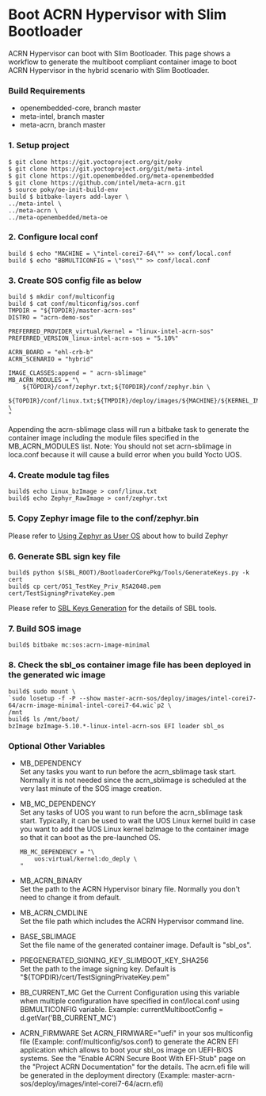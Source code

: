# Boot ACRN Hypervisor with Slim Bootloader
ACRN Hypervisor can boot with Slim Bootloader. This page shows a workflow to generate the multiboot compliant container image to boot ACRN Hypervisor in the hybrid scenario with Slim Bootloader.

### Build Requirements
* openembedded-core, branch master
* meta-intel, branch master
* meta-acrn, branch master

### 1. Setup project
```
$ git clone https://git.yoctoproject.org/git/poky
$ git clone https://git.yoctoproject.org/git/meta-intel
$ git clone https://git.openembedded.org/meta-openembedded
$ git clone https://github.com/intel/meta-acrn.git
$ source poky/oe-init-build-env
build $ bitbake-layers add-layer \
../meta-intel \
../meta-acrn \
../meta-openembedded/meta-oe
```

### 2. Configure local conf
```
build $ echo "MACHINE = \"intel-corei7-64\"" >> conf/local.conf
build $ echo "BBMULTICONFIG = \"sos\"" >> conf/local.conf
```

### 3. Create SOS config file as below
```
build $ mkdir conf/multiconfig
build $ cat conf/multiconfig/sos.conf
TMPDIR = "${TOPDIR}/master-acrn-sos"
DISTRO = "acrn-demo-sos"

PREFERRED_PROVIDER_virtual/kernel = "linux-intel-acrn-sos"
PREFERRED_VERSION_linux-intel-acrn-sos = "5.10%"

ACRN_BOARD = "ehl-crb-b"
ACRN_SCENARIO = "hybrid"

IMAGE_CLASSES:append = " acrn-sblimage"
MB_ACRN_MODULES = "\
    ${TOPDIR}/conf/zephyr.txt;${TOPDIR}/conf/zephyr.bin \
    ${TOPDIR}/conf/linux.txt;${TMPDIR}/deploy/images/${MACHINE}/${KERNEL_IMAGETYPE} \
"
```
Appending the acrn-sblimage class will run a bitbake task to generate the container image including the module files specified in the MB_ACRN_MODULES list.
Note: You should not set acrn-sblimage in loca.conf because it will cause a build error when you build Yocto UOS.

### 4. Create module tag files
```
build$ echo Linux_bzImage > conf/linux.txt
build$ echo Zephyr_RawImage > conf/zephyr.txt
```

### 5. Copy Zephyr image file to the conf/zephyr.bin
Please refer to [Using Zephyr as User OS](https://projectacrn.github.io/2.7/tutorials/using_zephyr_as_user_vm.html) about how to build Zephyr

### 6. Generate SBL sign key file
```
build$ python $(SBL_ROOT)/BootloaderCorePkg/Tools/GenerateKeys.py -k cert
build$ cp cert/OS1_TestKey_Priv_RSA2048.pem cert/TestSigningPrivateKey.pem
```

Please refer to [SBL Keys Generation](https://slimbootloader.github.io/getting-started/build-host-setup.html#sbl-keys) for the details of SBL tools.

### 7. Build SOS image
```
build$ bitbake mc:sos:acrn-image-minimal
```

### 8. Check the sbl_os container image file has been deployed in the generated wic image
```
build$ sudo mount \
`sudo losetup -f -P --show master-acrn-sos/deploy/images/intel-corei7-64/acrn-image-minimal-intel-corei7-64.wic`p2 \
/mnt
build$ ls /mnt/boot/
bzImage bzImage-5.10.*-linux-intel-acrn-sos EFI loader sbl_os
```

### Optional Other Variables
* MB_DEPENDENCY  
  Set any tasks you want to run before the acrn_sblimage task start. Normally it is not needed since the acrn_sblimage is scheduled at the very last minute of the SOS image creation.

* MB_MC_DEPENDENCY  
  Set any tasks of UOS you want to run before the acrn_sblimage task start. Typically, it can be used to wait the UOS Linux kernel build in case you want to add the UOS Linux kernel bzImage to the container image so that it can boot as the pre-launched OS.  
  ```
  MB_MC_DEPENDENCY = "\
      uos:virtual/kernel:do_deply \
  "
  ```
* MB_ACRN_BINARY  
  Set the path to the ACRN Hypervisor binary file. Normally you don't need to change it from default.

* MB_ACRN_CMDLINE  
  Set the file path which includes the ACRN Hypervisor command line. 

* BASE_SBLIMAGE  
  Set the file name of the generated container image. Default is "sbl_os".

* PREGENERATED_SIGNING_KEY_SLIMBOOT_KEY_SHA256  
  Set the path to the image signing key. Default is "${TOPDIR}/cert/TestSigningPrivateKey.pem"

* BB_CURRENT_MC
  Get the Current Configuration using this variable when multiple configuration have specified in conf/local.conf using BBMULTICONFIG variable.
  Example: currentMultibootConfig = d.getVar('BB_CURRENT_MC')

* ACRN_FIRMWARE
  Set ACRN_FIRMWARE="uefi" in your sos multiconfig file (Example: conf/multiconfig/sos.conf) to generate the ACRN EFI application which allows to boot your sbl_os image on UEFI-BIOS systems.
  See the "Enable ACRN Secure Boot With EFI-Stub" page on the "Project ACRN Documentation" for the details.
  The acrn.efi file will be generated in the deployment directory (Example: master-acrn-sos/deploy/images/intel-corei7-64/acrn.efi)
